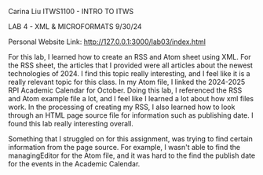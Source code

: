 Carina Liu
ITWS1100 - INTRO TO ITWS

LAB 4 - XML & MICROFORMATS
9/30/24

Personal Website Link: 
http://127.0.0.1:3000/lab03/index.html

For this lab, I learned how to create an RSS and Atom sheet using XML. For the RSS sheet, the articles that I provided were all
articles about the newest technologies of 2024. I find this topic really interesting, and I feel like it is a really relevant topic
for this class. In my Atom file, I linked the 2024-2025 RPI Academic Calendar for October. Doing this lab, I referenced the RSS and Atom
example file a lot, and I feel like I learned a lot about how xml files work. In the processing of creating my RSS, I also learned 
how to look through an HTML page source file for information such as publishing date. I found this lab really interesting overall. 

Something that I struggled on for this assignment, was trying to find certain information from the page source. For example, I wasn't able
to find the managingEditor for the Atom file, and it was hard to the find the publish date for the events in the Academic Calendar.
